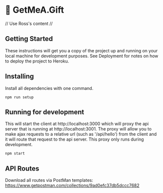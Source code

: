 # 🎁 GetMeA.Gift

// Use Ross's content //

## Getting Started

These instructions will get you a copy of the project up and running on your local machine for development purposes. See Deployment for notes on how to deploy the project to Heroku.

## Installing

Install all dependencies with one command.
```
npm run setup
```

## Running for development

This will start the client at http://localhost:3000 which will proxy the api server that is running at http://localhost:3001. The proxy will allow you to make ajax requests to a relative url (such as '/api/hello') from the client and it will route that request to the api server. This proxy only runs during development.
```
npm start
```
## API Routes

Download all routes via PostMan templates:
https://www.getpostman.com/collections/9ad0efc37db5dccc7682
